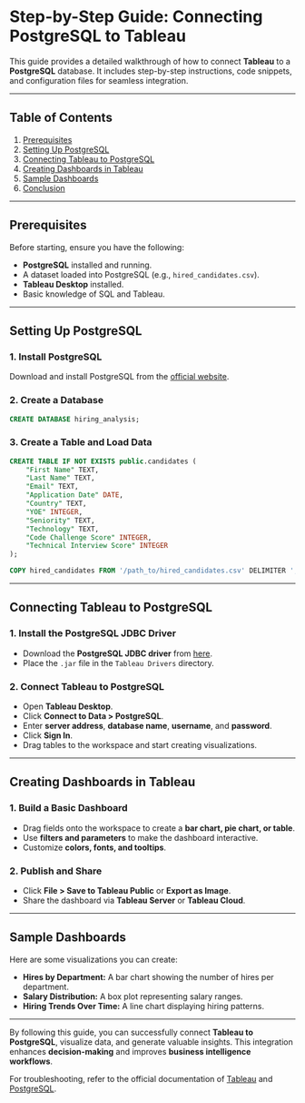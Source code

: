 # Step-by-Step Guide: Connecting PostgreSQL to Tableau

This guide provides a detailed walkthrough of how to connect **Tableau** to a **PostgreSQL** database. It includes step-by-step instructions, code snippets, and configuration files for seamless integration.

---

## **Table of Contents**
1. [Prerequisites](#prerequisites)
2. [Setting Up PostgreSQL](#setting-up-postgresql)
3. [Connecting Tableau to PostgreSQL](#connecting-tableau-to-postgresql)
4. [Creating Dashboards in Tableau](#creating-dashboards-in-tableau)
5. [Sample Dashboards](#sample-dashboards)
6. [Conclusion](#conclusion)

---

## **Prerequisites**
Before starting, ensure you have the following:
- **PostgreSQL** installed and running.
- A dataset loaded into PostgreSQL (e.g., `hired_candidates.csv`).
- **Tableau Desktop** installed.
- Basic knowledge of SQL and Tableau.

---

## **Setting Up PostgreSQL**
### 1. Install PostgreSQL
Download and install PostgreSQL from the [official website](https://www.postgresql.org/download/).

### 2. Create a Database
```sql
CREATE DATABASE hiring_analysis;
```

### 3. Create a Table and Load Data
```sql
CREATE TABLE IF NOT EXISTS public.candidates (
    "First Name" TEXT,
    "Last Name" TEXT,
    "Email" TEXT,
    "Application Date" DATE,
    "Country" TEXT,
    "YOE" INTEGER,
    "Seniority" TEXT,
    "Technology" TEXT,
    "Code Challenge Score" INTEGER,
    "Technical Interview Score" INTEGER
);

COPY hired_candidates FROM '/path_to/hired_candidates.csv' DELIMITER ',' CSV HEADER;
```

---

## **Connecting Tableau to PostgreSQL**
### 1. Install the PostgreSQL JDBC Driver
- Download the **PostgreSQL JDBC driver** from [here](https://jdbc.postgresql.org/).
- Place the `.jar` file in the `Tableau Drivers` directory.

### 2. Connect Tableau to PostgreSQL
- Open **Tableau Desktop**.
- Click **Connect to Data > PostgreSQL**.
- Enter **server address**, **database name**, **username**, and **password**.
- Click **Sign In**.
- Drag tables to the workspace and start creating visualizations.

---

## **Creating Dashboards in Tableau**
### 1. Build a Basic Dashboard
- Drag fields onto the workspace to create a **bar chart, pie chart, or table**.
- Use **filters and parameters** to make the dashboard interactive.
- Customize **colors, fonts, and tooltips**.

### 2. Publish and Share
- Click **File > Save to Tableau Public** or **Export as Image**.
- Share the dashboard via **Tableau Server** or **Tableau Cloud**.

---

## **Sample Dashboards**
Here are some visualizations you can create:
- **Hires by Department:** A bar chart showing the number of hires per department.
- **Salary Distribution:** A box plot representing salary ranges.
- **Hiring Trends Over Time:** A line chart displaying hiring patterns.

---

By following this guide, you can successfully connect **Tableau to PostgreSQL**, visualize data, and generate valuable insights. This integration enhances **decision-making** and improves **business intelligence workflows**.

For troubleshooting, refer to the official documentation of [Tableau](https://help.tableau.com/) and [PostgreSQL](https://www.postgresql.org/docs/).

   

